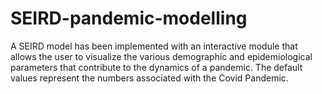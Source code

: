 # SEIRD-pandemic-modelling
A SEIRD model has been implemented with an interactive module that allows the user to visualize the various demographic and epidemiological parameters that contribute to the dynamics of a pandemic. The default values represent the numbers associated with the Covid Pandemic.
